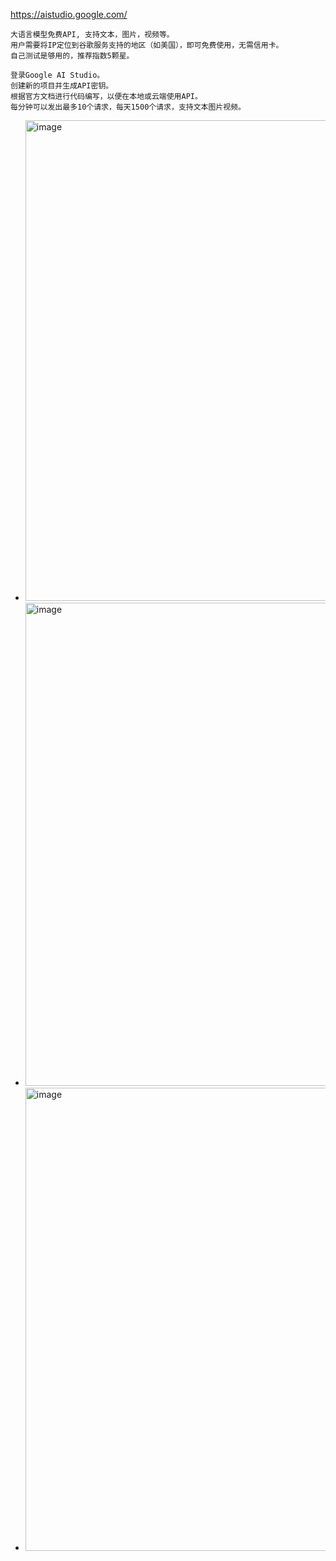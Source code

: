 https://aistudio.google.com/
```
大语言模型免费API, 支持文本，图片，视频等。
用户需要将IP定位到谷歌服务支持的地区（如美国），即可免费使用，无需信用卡。
自己测试是够用的，推荐指数5颗星。

登录Google AI Studio。
创建新的项目并生成API密钥。
根据官方文档进行代码编写，以便在本地或云端使用API。
每分钟可以发出最多10个请求，每天1500个请求，支持文本图片视频。
```
- <img width="769" alt="image" src="https://github.com/user-attachments/assets/305c5563-86be-40b5-8112-78edc2d621fe" />
- <img width="773" alt="image" src="https://github.com/user-attachments/assets/5428a75f-4ca4-41c4-96ae-191f356910e3" />
- <img width="741" alt="image" src="https://github.com/user-attachments/assets/63f0f28e-6217-4bc6-a827-b98f15baf1d7" />
